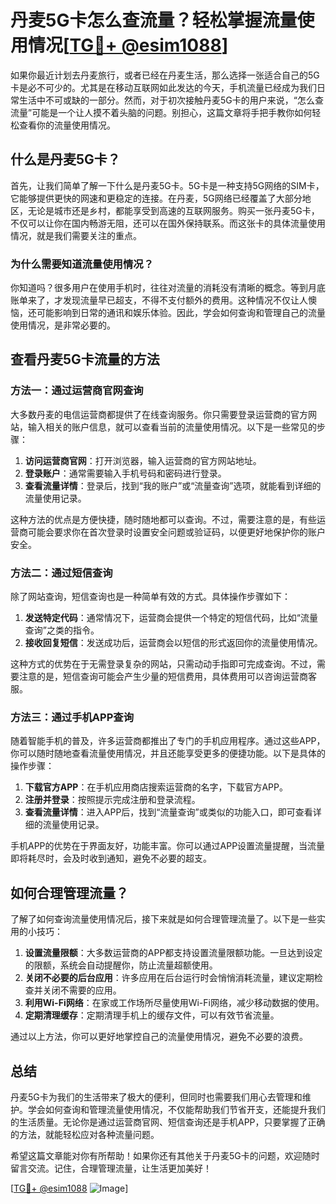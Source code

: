# 丹麦5G卡怎么查流量？轻松掌握流量使用情况[[TG💪+ @esim1088](https://t.me/s/esim1088)]

如果你最近计划去丹麦旅行，或者已经在丹麦生活，那么选择一张适合自己的5G卡是必不可少的。尤其是在移动互联网如此发达的今天，手机流量已经成为我们日常生活中不可或缺的一部分。然而，对于初次接触丹麦5G卡的用户来说，“怎么查流量”可能是一个让人摸不着头脑的问题。别担心，这篇文章将手把手教你如何轻松查看你的流量使用情况。

## 什么是丹麦5G卡？

首先，让我们简单了解一下什么是丹麦5G卡。5G卡是一种支持5G网络的SIM卡，它能够提供更快的网速和更稳定的连接。在丹麦，5G网络已经覆盖了大部分地区，无论是城市还是乡村，都能享受到高速的互联网服务。购买一张丹麦5G卡，不仅可以让你在国内畅游无阻，还可以在国外保持联系。而这张卡的具体流量使用情况，就是我们需要关注的重点。

### 为什么需要知道流量使用情况？

你知道吗？很多用户在使用手机时，往往对流量的消耗没有清晰的概念。等到月底账单来了，才发现流量早已超支，不得不支付额外的费用。这种情况不仅让人懊恼，还可能影响到日常的通讯和娱乐体验。因此，学会如何查询和管理自己的流量使用情况，是非常必要的。

## 查看丹麦5G卡流量的方法

### 方法一：通过运营商官网查询

大多数丹麦的电信运营商都提供了在线查询服务。你只需要登录运营商的官方网站，输入相关的账户信息，就可以查看当前的流量使用情况。以下是一些常见的步骤：

1. **访问运营商官网**：打开浏览器，输入运营商的官方网站地址。
2. **登录账户**：通常需要输入手机号码和密码进行登录。
3. **查看流量详情**：登录后，找到“我的账户”或“流量查询”选项，就能看到详细的流量使用记录。

这种方法的优点是方便快捷，随时随地都可以查询。不过，需要注意的是，有些运营商可能会要求你在首次登录时设置安全问题或验证码，以便更好地保护你的账户安全。

### 方法二：通过短信查询

除了网站查询，短信查询也是一种简单有效的方式。具体操作步骤如下：

1. **发送特定代码**：通常情况下，运营商会提供一个特定的短信代码，比如“流量查询”之类的指令。
2. **接收回复短信**：发送成功后，运营商会以短信的形式返回你的流量使用情况。

这种方式的优势在于无需登录复杂的网站，只需动动手指即可完成查询。不过，需要注意的是，短信查询可能会产生少量的短信费用，具体费用可以咨询运营商客服。

### 方法三：通过手机APP查询

随着智能手机的普及，许多运营商都推出了专门的手机应用程序。通过这些APP，你可以随时随地查看流量使用情况，并且还能享受更多的便捷功能。以下是具体的操作步骤：

1. **下载官方APP**：在手机应用商店搜索运营商的名字，下载官方APP。
2. **注册并登录**：按照提示完成注册和登录流程。
3. **查看流量详情**：进入APP后，找到“流量查询”或类似的功能入口，即可查看详细的流量使用记录。

手机APP的优势在于界面友好，功能丰富。你可以通过APP设置流量提醒，当流量即将耗尽时，会及时收到通知，避免不必要的超支。

## 如何合理管理流量？

了解了如何查询流量使用情况后，接下来就是如何合理管理流量了。以下是一些实用的小技巧：

1. **设置流量限额**：大多数运营商的APP都支持设置流量限额功能。一旦达到设定的限额，系统会自动提醒你，防止流量超额使用。
2. **关闭不必要的后台应用**：许多应用在后台运行时会悄悄消耗流量，建议定期检查并关闭不需要的应用。
3. **利用Wi-Fi网络**：在家或工作场所尽量使用Wi-Fi网络，减少移动数据的使用。
4. **定期清理缓存**：定期清理手机上的缓存文件，可以有效节省流量。

通过以上方法，你可以更好地掌控自己的流量使用情况，避免不必要的浪费。

## 总结

丹麦5G卡为我们的生活带来了极大的便利，但同时也需要我们用心去管理和维护。学会如何查询和管理流量使用情况，不仅能帮助我们节省开支，还能提升我们的生活质量。无论你是通过运营商官网、短信查询还是手机APP，只要掌握了正确的方法，就能轻松应对各种流量问题。

希望这篇文章能对你有所帮助！如果你还有其他关于丹麦5G卡的问题，欢迎随时留言交流。记住，合理管理流量，让生活更加美好！

[[TG💪+ @esim1088](https://t.me/s/esim1088) ![Image](https://i.postimg.cc/4NQfJmqS/Snipaste-2025-05-13-00-14-12.png)]